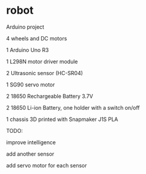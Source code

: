 # robot

Arduino project

4 wheels and DC motors

1 Arduino Uno R3

1 L298N motor driver module

2 Ultrasonic sensor (HC-SR04)

1 SG90 servo motor

2 18650 Rechargeable Battery 3.7V

2 18650 Li-ion Battery, one holder with a switch on/off

1 chassis 3D printed with Snapmaker J1S PLA




TODO:

improve intelligence

add another sensor

add servo motor for each sensor

